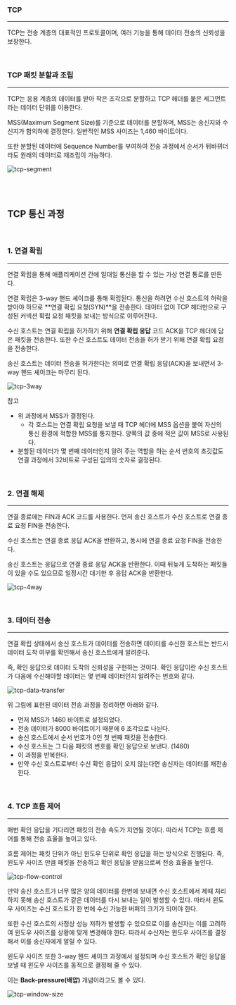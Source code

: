 ### TCP
---
TCP는 전송 계층의 대표적인 프로토콜이며, 여러 기능을 통해 데이터 전송의 신뢰성을 보장한다.

<br>

### TCP 패킷 분할과 조립
---
TCP는 응용 계층의 데이터를 받아 작은 조각으로 분할하고 TCP 헤더를 붙은 세그먼트라는 데이터 단위를 이용한다.

MSS(Maximum Segment Size)를 기준으로 데이터를 분할하며, MSS는 송신지와 수신지가 합의하에 결정한다. 일반적인 MSS 사이즈는 1,460 바이트이다.

또한 분할된 데이터에 Sequence Number를 부여하여 전송 과정에서 순서가 뒤바뀌더라도 원래의 데이터로 재조립이 가능하다.

![tcp-segment](./../Img/tcp-segment.png)

<br>
<br>

## TCP 통신 과정

<br>

### 1. 연결 확립
---

연결 확립을 통해 애플리케이션 간에 일대일 통신을 할 수 있는 가상 연결 통로를 만든다.

연결 확립은 3-way 핸드 셰이크를 통해 확립된다. 통신을 하려면 수신 호스트의 허락을 받아야 하므로 **연결 확립 요청(SYN)**을 전송한다. 데이터 없이 TCP 헤더만으로 구성된 커넥션 확립 요청 패킷을 보내는 방식으로 이루어진다.

수신 호스트는 연결 확립을 허가하기 위해 **연결 확립 응답** 코드 ACK을 TCP 헤더에 담은 패킷을 전송한다. 또한 수신 호스트도 데이터 전송을 허가 받기 위해 연결 확립 요청을 전송한다.

송신 호스트는 데이터 전송을 허가한다는 의미로 연결 확립 응답(ACK)을 보내면서 3-way 핸드 셰이크는 마무리 된다.

![tcp-3way](../Img/tcp-3way.png)

참고
- 위 과정에서 MSS가 결정된다.
  - 각 호스트는 연결 확립 요청을 보낼 때 TCP 헤더에 MSS 옵션을 붙여 자신의 통신 환경에 적합한 MSS를 통지한다. 양쪽의 값 중에 적은 값이 MSS로 사용된다. 
- 분할된 데이터가 몇 번째 데이터인지 알려 주는 역할을 하는 순서 번호의 초깃값도 연결 과정에서 32비트로 구성된 임의의 숫자로 결정된다.

<br>

### 2. 연결 해제
---

연결 종료에는 FIN과 ACK 코드를 사용한다. 먼저 송신 호스트가 수신 호스트로 연결 종료 요청 FIN을 전송한다.

수신 호스트는 연결 종료 응답 ACK을 반환하고, 동시에 연결 종료 요청 FIN을 전송한다.

송신 호스트는 응답으로 연결 종료 응답 ACK을 반환한다. 이때 뒤늦게 도착하는 패킷들이 있을 수도 있으므로 일정시간 대기한 후 응답 ACK을 반환한다. 

![tcp-4way](../Img/tcp-4way.png)

<br>

### 3. 데이터 전송
---
연결 확립 상태에서 송신 호스트가 데이터를 전송하면 데이터를 수신한 호스트는 반드시 데이터 도착 여부를 확인해서 송신 호스트에게 알려준다.

즉, 확인 응답으로 데이터 도착의 신뢰성을 구현하는 것이다. 확인 응답이란 수신 호스트가 다음에 수신해야할 데이터는 몇 번째 데이터인지 알려주는 번호와 같다.

![tcp-data-transfer](../Img/tcp-data-transfer.png)

위 그림에 표현된 데이터 전송 과정을 정리하면 아래와 같다.
- 먼저 MSS가 1460 바이트로 설정되었다.
- 전송 데이터가 8000 바이트이기 때문에 6 조각으로 나뉜다.
- 송신 호스트에서 순서 번호가 0인 첫 번째 패킷을 전송한다.
- 수신 호스트는 그 다음 패킷의 번호를 확인 응답으로 보낸다. (1460)
- 이 과정을 반복한다. 
- 만약 수신 호스트로부터 수신 확인 응답이 오지 않는다면 송신자는 데이터를 재전송한다.

<br>

### 4. TCP 흐름 제어
---
매번 확인 응답을 기다리면 패킷의 전송 속도가 지연될 것이다. 따라서 TCP는 흐름 제어를 통해 전송 효율을 높이고 있다.

흐름 제어는 패킷 단위가 아닌 윈도우 단위로 확인 응답을 하는 방식으로 진행된다. 즉, 윈도우 사이즈 만큼 패킷을 전송하고 확인 응답을 받음으로써 전송 효율을 높인다.

![tcp-flow-control](../Img/tcp-flow-control.png)

만약 송신 호스트가 너무 많은 양의 데이터를 한번에 보내면 수신 호스트에서 제때 처리하지 못해 송신 호스트가 같은 데이터를 다시 보내는 일이 발생할 수 있다. 따라서 윈도우 사이즈는 수신 호스트가 한 번에 수신 가능한 버퍼의 크기가 되어야 한다.

또한 수신 호스트의 사정상 성능 저하가 발생할 수 있으므로 이를 송신자는 이를 고려하여 윈도우 사이즈를 상황에 맞게 변경해야 한다. 따라서 수신자는 윈도우 사이즈를 결정해서 이를 송신자에게 알릴 수 있다. 

윈도우 사이즈 또한 3-way 핸드 셰이크 과정에서 설정되며 수신 호스트가 확인 응답을 보낼 때 윈도우 사이즈를 동적으로 결정해 줄 수 있다.

이는 **Back-pressure(배압)** 개념이라고도 볼 수 있다.

![tcp-window-size](../Img/tcp-window-size.png)

